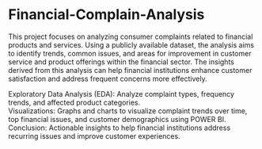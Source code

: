 # Financial-Complain-Analysis
This project focuses on analyzing consumer complaints related to financial products and services. Using a publicly available dataset, the analysis aims to identify trends, common issues, and areas for improvement in customer service and product offerings within the financial sector. The insights derived from this analysis can help financial institutions enhance customer satisfaction and address frequent concerns more effectively.                                                                                                                                                                                                          
                                                                                                 
Exploratory Data Analysis (EDA): Analyze complaint types, frequency trends, and affected product categories.                                                                                                          
Visualizations: Graphs and charts to visualize complaint trends over time, top financial issues, and customer demographics using POWER BI.                                                                            
Conclusion: Actionable insights to help financial institutions address recurring issues and improve customer experiences.
